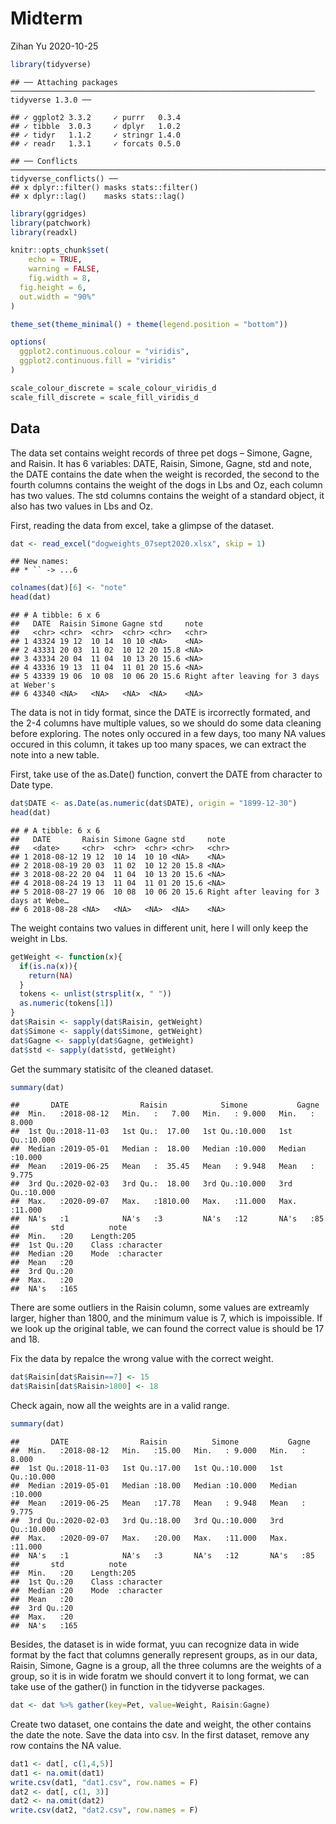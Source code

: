 Midterm
================
Zihan Yu
2020-10-25

``` r
library(tidyverse)
```

    ## ── Attaching packages ──────────────────────────────────────────────────────────────────── tidyverse 1.3.0 ──

    ## ✓ ggplot2 3.3.2     ✓ purrr   0.3.4
    ## ✓ tibble  3.0.3     ✓ dplyr   1.0.2
    ## ✓ tidyr   1.1.2     ✓ stringr 1.4.0
    ## ✓ readr   1.3.1     ✓ forcats 0.5.0

    ## ── Conflicts ─────────────────────────────────────────────────────────────────────── tidyverse_conflicts() ──
    ## x dplyr::filter() masks stats::filter()
    ## x dplyr::lag()    masks stats::lag()

``` r
library(ggridges)
library(patchwork)
library(readxl)

knitr::opts_chunk$set(
    echo = TRUE,
    warning = FALSE,
    fig.width = 8, 
  fig.height = 6,
  out.width = "90%"
)

theme_set(theme_minimal() + theme(legend.position = "bottom"))

options(
  ggplot2.continuous.colour = "viridis",
  ggplot2.continuous.fill = "viridis"
)

scale_colour_discrete = scale_colour_viridis_d
scale_fill_discrete = scale_fill_viridis_d
```

## Data

The data set contains weight records of three pet dogs – Simone, Gagne,
and Raisin. It has 6 variables: DATE, Raisin, Simone, Gagne, std and
note, the DATE contains the date when the weight is recorded, the second
to the fourth columns contains the weight of the dogs in Lbs and Oz,
each column has two values. The std columns contains the weight of a
standard object, it also has two values in Lbs and Oz.

First, reading the data from excel, take a glimpse of the dataset.

``` r
dat <- read_excel("dogweights_07sept2020.xlsx", skip = 1)
```

    ## New names:
    ## * `` -> ...6

``` r
colnames(dat)[6] <- "note"
head(dat)
```

    ## # A tibble: 6 x 6
    ##   DATE  Raisin Simone Gagne std     note                                     
    ##   <chr> <chr>  <chr>  <chr> <chr>   <chr>                                    
    ## 1 43324 19 12  10 14  10 10 <NA>    <NA>                                     
    ## 2 43331 20 03  11 02  10 12 20 15.8 <NA>                                     
    ## 3 43334 20 04  11 04  10 13 20 15.6 <NA>                                     
    ## 4 43336 19 13  11 04  11 01 20 15.6 <NA>                                     
    ## 5 43339 19 06  10 08  10 06 20 15.6 Right after leaving for 3 days at Weber's
    ## 6 43340 <NA>   <NA>   <NA>  <NA>    <NA>

The data is not in tidy format, since the DATE is ircorrectly formated,
and the 2-4 columns have multiple values, so we should do some data
cleaning before exploring. The notes only occured in a few days, too
many NA values occured in this column, it takes up too many spaces, we
can extract the note into a new table.

First, take use of the as.Date() function, convert the DATE from
character to Date type.

``` r
dat$DATE <- as.Date(as.numeric(dat$DATE), origin = "1899-12-30")
head(dat)
```

    ## # A tibble: 6 x 6
    ##   DATE       Raisin Simone Gagne std     note                                   
    ##   <date>     <chr>  <chr>  <chr> <chr>   <chr>                                  
    ## 1 2018-08-12 19 12  10 14  10 10 <NA>    <NA>                                   
    ## 2 2018-08-19 20 03  11 02  10 12 20 15.8 <NA>                                   
    ## 3 2018-08-22 20 04  11 04  10 13 20 15.6 <NA>                                   
    ## 4 2018-08-24 19 13  11 04  11 01 20 15.6 <NA>                                   
    ## 5 2018-08-27 19 06  10 08  10 06 20 15.6 Right after leaving for 3 days at Webe…
    ## 6 2018-08-28 <NA>   <NA>   <NA>  <NA>    <NA>

The weight contains two values in different unit, here I will only keep
the weight in Lbs.

``` r
getWeight <- function(x){
  if(is.na(x)){
    return(NA)
  }
  tokens <- unlist(strsplit(x, " "))
  as.numeric(tokens[1])
}
dat$Raisin <- sapply(dat$Raisin, getWeight)
dat$Simone <- sapply(dat$Simone, getWeight)
dat$Gagne <- sapply(dat$Gagne, getWeight)
dat$std <- sapply(dat$std, getWeight)
```

Get the summary statisitc of the cleaned dataset.

``` r
summary(dat)
```

    ##       DATE                Raisin            Simone           Gagne       
    ##  Min.   :2018-08-12   Min.   :   7.00   Min.   : 9.000   Min.   : 8.000  
    ##  1st Qu.:2018-11-03   1st Qu.:  17.00   1st Qu.:10.000   1st Qu.:10.000  
    ##  Median :2019-05-01   Median :  18.00   Median :10.000   Median :10.000  
    ##  Mean   :2019-06-25   Mean   :  35.45   Mean   : 9.948   Mean   : 9.775  
    ##  3rd Qu.:2020-02-03   3rd Qu.:  18.00   3rd Qu.:10.000   3rd Qu.:10.000  
    ##  Max.   :2020-09-07   Max.   :1810.00   Max.   :11.000   Max.   :11.000  
    ##  NA's   :1            NA's   :3         NA's   :12       NA's   :85      
    ##       std          note          
    ##  Min.   :20    Length:205        
    ##  1st Qu.:20    Class :character  
    ##  Median :20    Mode  :character  
    ##  Mean   :20                      
    ##  3rd Qu.:20                      
    ##  Max.   :20                      
    ##  NA's   :165

There are some outliers in the Raisin column, some values are extreamly
larger, higher than 1800, and the minimum value is 7, which is
impoissible. If we look up the original table, we can found the correct
value is should be 17 and 18.

Fix the data by repalce the wrong value with the correct weight.

``` r
dat$Raisin[dat$Raisin==7] <- 15
dat$Raisin[dat$Raisin>1800] <- 18
```

Check again, now all the weights are in a valid range.

``` r
summary(dat)
```

    ##       DATE                Raisin          Simone           Gagne       
    ##  Min.   :2018-08-12   Min.   :15.00   Min.   : 9.000   Min.   : 8.000  
    ##  1st Qu.:2018-11-03   1st Qu.:17.00   1st Qu.:10.000   1st Qu.:10.000  
    ##  Median :2019-05-01   Median :18.00   Median :10.000   Median :10.000  
    ##  Mean   :2019-06-25   Mean   :17.78   Mean   : 9.948   Mean   : 9.775  
    ##  3rd Qu.:2020-02-03   3rd Qu.:18.00   3rd Qu.:10.000   3rd Qu.:10.000  
    ##  Max.   :2020-09-07   Max.   :20.00   Max.   :11.000   Max.   :11.000  
    ##  NA's   :1            NA's   :3       NA's   :12       NA's   :85      
    ##       std          note          
    ##  Min.   :20    Length:205        
    ##  1st Qu.:20    Class :character  
    ##  Median :20    Mode  :character  
    ##  Mean   :20                      
    ##  3rd Qu.:20                      
    ##  Max.   :20                      
    ##  NA's   :165

Besides, the dataset is in wide format, yuu can recognize data in wide
format by the fact that columns generally represent groups, as in our
data, Raisin, Simone, Gagne is a group, all the three columns are the
weights of a group, so it is in wide foratm we should convert it to long
format, we can take use of the gather() in function in the tidyverse
packages.

``` r
dat <- dat %>% gather(key=Pet, value=Weight, Raisin:Gagne)
```

Create two dataset, one contains the date and weight, the other contains
the date the note. Save the data into csv. In the first dataset, remove
any row contains the NA value.

``` r
dat1 <- dat[, c(1,4,5)]
dat1 <- na.omit(dat1)
write.csv(dat1, "dat1.csv", row.names = F)
dat2 <- dat[, c(1, 3)]
dat2 <- na.omit(dat2)
write.csv(dat2, "dat2.csv", row.names = F)
```
